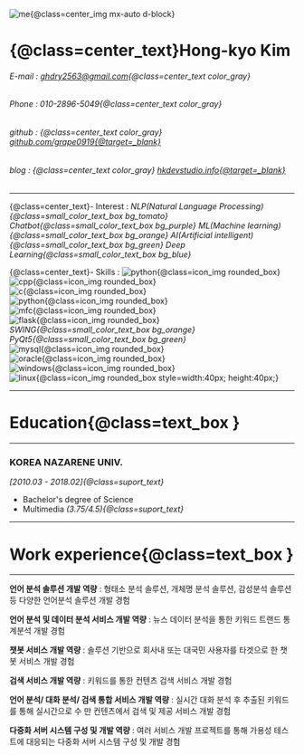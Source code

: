 
![me{@class=center_img mx-auto d-block}](/static/resources/img/me.jpg/)

# {@class=center_text}__Hong-kyo Kim__
###### E-mail : ghdry2563@gmail.com{@class=center_text color_gray}
###### Phone : 010-2896-5049{@class=center_text color_gray}
###### github : {@class=center_text color_gray} [github.com/grape0919{@target=_blank}](https://github.com/grape0919)
###### blog : {@class=center_text color_gray} [hkdevstudio.info{@target=_blank}](https://hkdevstudio.info/)

---

{@class=center_text}- Interest : *NLP(Natural Language Processing){@class=small_color_text_box bg_tomato}* *Chatbot{@class=small_color_text_box bg_purple}*
*ML(Machine learning){@class=small_color_text_box bg_orange}* *AI(Artificial intelligent){@class=small_color_text_box bg_green}* *Deep Learning{@class=small_color_text_box bg_blue}* 

{@class=center_text}- Skills : ![python{@class=icon_img rounded_box}](/static/resources/img/c-icon.png) ![cpp{@class=icon_img rounded_box}](/static/resources/img/cpp-icon.png) ![c{@class=icon_img rounded_box}](/static/resources/img/java-icon.jpg) ![python{@class=icon_img rounded_box}](/static/resources/img/python-icon.png)
![mfc{@class=icon_img rounded_box}](/static/resources/img/mfc-icon.png) ![flask{@class=icon_img rounded_box}](/static/resources/img/flask-icon.png) *SWING{@class=small_color_text_box bg_orange}* *PyQt5{@class=small_color_text_box bg_green}*
![mysql{@class=icon_img rounded_box}](/static/resources/img/mysql-icon.png) ![oracle{@class=icon_img rounded_box}](/static/resources/img/oracle-icon.png)
![windows{@class=icon_img rounded_box}](/static/resources/img/windows-icon.png) ![linux{@class=icon_img rounded_box style=width:40px; height:40px;}](/static/resources/img/linux-icon.png)

---

# Education{@class=text_box }
---
### KOREA NAZARENE UNIV.
*[2010.03 - 2018.02]{@class=suport_text}*
 
 - Bachelor's degree of Science
 - Multimedia *(3.75/4.5){@class=suport_text}*
  
---

# Work experience{@class=text_box }
---
__언어 분석 솔루션 개발 역량__ : 형태소 분석 솔루션, 개체명 분석 솔루션, 감성분석 솔루션 등 다양한 언어분석 솔루션 개발 경험

__언어 분석 및 데이터 분석 서비스 개발 역량__ : 뉴스 데이터 분석을 통한 키워드 트랜드 통계분석 개발 경험

__챗봇 서비스 개발 역량__ : 솔루션 기반으로 회사내 또는 대국민 사용자를 타겟으로 한 챗봇 서비스 개발 경험

__검색 서비스 개발 역량__ : 키워드를 통한 컨텐츠 검색 서비스 개발 경험

__언어 분석/ 대화 분석/ 검색 통합 서비스 개발 역량__ : 실시간 대화 분석 후 추출된 키워드를 통해 실시간으로 수 만 컨텐츠에서 검색 및 제공 서비스 개발 경험

__다중화 서버 시스템 구성 및 개발 역량__ : 여러 서비스 개발 프로젝트를 통해 가용성 테스트에 대응되는 다중화 서버 시스템 구성 및 개발 경험
